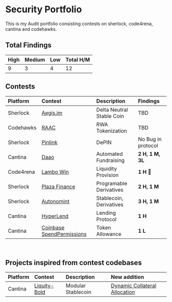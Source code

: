 # Security Portfolio
This is my Audit portfolio consisting contests on sherlock, code4rena, cantina and codehawks.

## Total Findings
|High|Medium|Low|Total H/M|
|:---|:-----|:--|:----|
|9|3|4|12|

## Contests
Platform|Contest|Description|Findings|
|:------|:------|:----------|:-------|
|Sherlock|[Aegis.im]()|Delta Neutral Stable Coin| TBD |
|Codehawks|[RAAC]()|RWA Tokenization| TBD |
|Sherlock|[Pinlink](https://audits.sherlock.xyz/contests/852)|DePIN| No Bug in protocol |
|Cantina|[Daao](https://cantina.xyz/competitions/bd43bdd1-bc7f-473b-96c0-d35d37f3db33/leaderboard)|Automated Fundraising|**2 H, 1 M, 3L**|
|Code4rena|[Lambo Win](https://code4rena.com/audits/2024-12-lambowin)|Liquidity Provision|**1 H**    **🥉** |📄
|Sherlock|[Plaza Finance](https://audits.sherlock.xyz/contests/682/leaderboard)|Programable Derivatives|**2 H, 1 M**|
|Sherlock|[Autonomint](https://audits.sherlock.xyz/contests/569/leaderboard)|Stablecoin, Derivatives|**3 H, 1 M**|
|Cantina|[HyperLend](https://cantina.xyz/competitions/cd180bb3-5d7d-46ed-8b99-d905e54a9d0b/leaderboard)|Lending Protocol|**1 H**|
|Cantina|[Coinbase SpendPermissions]()|Token Allowance|**1 L**|

<br>

## Projects inspired from contest codebases
Platform|Contest|Description|New addition|
|:------|:------|:----------|:-------|
|Cantina|[Liquity-Bold](https://cantina.xyz/competitions/d86632df-ab33-4448-8198-64955eae6712)|Modular Stablecoin|[Dynamic Collateral Allocation](https://github.com/orangesantra/bold-dynamicCollateralAllocation/blob/main/contracts/src/DynamicCollateralAllocation/README.md)|
